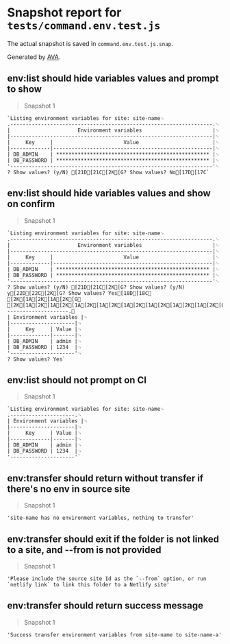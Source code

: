 # Snapshot report for `tests/command.env.test.js`

The actual snapshot is saved in `command.env.test.js.snap`.

Generated by [AVA](https://avajs.dev).

## env:list should hide variables values and prompt to show

> Snapshot 1

    `Listing environment variables for site: site-name␊
    .------------------------------------------------------------------.␊
    |                      Environment variables                       |␊
    |------------------------------------------------------------------|␊
    |     Key     |                       Value                        |␊
    |-------------|----------------------------------------------------|␊
    | DB_ADMIN    | ************************************************** |␊
    | DB_PASSWORD | ************************************************** |␊
    '------------------------------------------------------------------'␊
    ? Show values? (y/N) [21D[21C[2K[G? Show values? No[17D[17C`

## env:list should hide variables values and show on confirm

> Snapshot 1

    `Listing environment variables for site: site-name␊
    .------------------------------------------------------------------.␊
    |                      Environment variables                       |␊
    |------------------------------------------------------------------|␊
    |     Key     |                       Value                        |␊
    |-------------|----------------------------------------------------|␊
    | DB_ADMIN    | ************************************************** |␊
    | DB_PASSWORD | ************************************************** |␊
    '------------------------------------------------------------------'␊
    ? Show values? (y/N) [21D[21C[2K[G? Show values? (y/N) y[22D[22C[2K[G? Show values? Yes[18D[18C␊
    [2K[1A[2K[1A[2K[G␊
    [2K[1A[2K[1A[2K[1A[2K[1A[2K[1A[2K[1A[2K[1A[2K[1A[2K[G.---------------------.␊
    | Environment variables |␊
    |---------------------|␊
    |     Key     | Value |␊
    |-------------|-------|␊
    | DB_ADMIN    | admin |␊
    | DB_PASSWORD | 1234  |␊
    '---------------------'␊
    ? Show values? Yes`

## env:list should not prompt on CI

> Snapshot 1

    `Listing environment variables for site: site-name␊
    .---------------------.␊
    | Environment variables |␊
    |---------------------|␊
    |     Key     | Value |␊
    |-------------|-------|␊
    | DB_ADMIN    | admin |␊
    | DB_PASSWORD | 1234  |␊
    '---------------------'`

## env:transfer should return without transfer if there's no env in source site

> Snapshot 1

    'site-name has no environment variables, nothing to transfer'

## env:transfer should exit if the folder is not linked to a site, and --from is not provided

> Snapshot 1

    'Please include the source site Id as the `--from` option, or run `netlify link` to link this folder to a Netlify site'

## env:transfer should return success message

> Snapshot 1

    'Success transfer environment variables from site-name to site-name-a'
